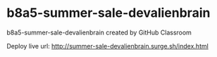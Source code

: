 # b8a5-summer-sale-devalienbrain
b8a5-summer-sale-devalienbrain created by GitHub Classroom

Deploy
live url: http://summer-sale-devalienbrain.surge.sh/index.html
